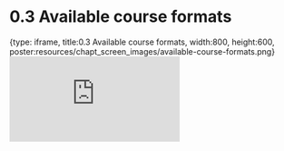 # 0.3 Available course formats
 
{type: iframe, title:0.3 Available course formats, width:800, height:600, poster:resources/chapt_screen_images/available-course-formats.png}
![](https://vgaysin1.github.io/CURE-MicrobialMysteries-test/available-course-formats.html)
 

 
